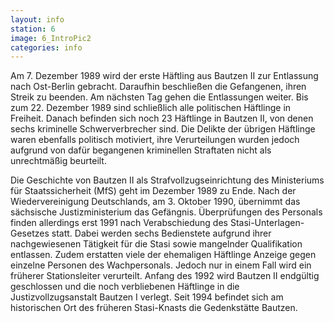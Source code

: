 ```yaml
---
layout: info
station: 6
image: 6_IntroPic2
categories: info
---
```

Am 7. Dezember 1989 wird der erste H&auml;ftling aus Bautzen II zur Entlassung nach Ost-Berlin gebracht. Daraufhin beschlie&szlig;en die Gefangenen, ihren Streik zu beenden. Am n&auml;chsten Tag gehen die Entlassungen weiter. Bis zum 22. Dezember 1989 sind schlie&szlig;lich alle politischen H&auml;ftlinge in Freiheit. Danach befinden sich noch 23 H&auml;ftlinge in Bautzen II, von denen sechs kriminelle Schwerverbrecher sind. Die Delikte der &uuml;brigen H&auml;ftlinge waren ebenfalls politisch motiviert, ihre Verurteilungen wurden jedoch aufgrund von daf&uuml;r begangenen kriminellen Straftaten nicht als unrechtm&auml;&szlig;ig beurteilt.

Die Geschichte von Bautzen II als Strafvollzugseinrichtung des Ministeriums f&uuml;r Staatssicherheit (MfS) geht im Dezember 1989 zu Ende. Nach der Wiedervereinigung Deutschlands, am 3. Oktober 1990, &uuml;bernimmt das s&auml;chsische Justizministerium das Gef&auml;ngnis. &Uuml;berpr&uuml;fungen des Personals finden allerdings erst 1991 nach Verabschiedung des Stasi-Unterlagen-Gesetzes statt. Dabei werden sechs Bedienstete aufgrund ihrer nachgewiesenen T&auml;tigkeit f&uuml;r die Stasi sowie mangelnder Qualifikation entlassen. Zudem erstatten viele der ehemaligen H&auml;ftlinge Anzeige gegen einzelne Personen des Wachpersonals. Jedoch nur in einem Fall wird ein fr&uuml;herer Stationsleiter verurteilt. Anfang des 1992 wird Bautzen II endg&uuml;ltig geschlossen und die noch verbliebenen H&auml;ftlinge in die Justizvollzugsanstalt Bautzen I verlegt. Seit 1994 befindet sich am historischen Ort des fr&uuml;heren Stasi-Knasts die Gedenkst&auml;tte Bautzen.